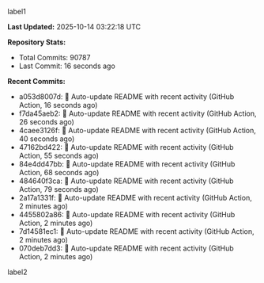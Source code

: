 
label1 
<!-- ACTIVITY_START -->
**Last Updated:** 2025-10-14 03:22:18 UTC

**Repository Stats:**
- Total Commits: 90787
- Last Commit: 16 seconds ago

**Recent Commits:**
- a053d8007d: 🤖 Auto-update README with recent activity (GitHub Action, 16 seconds ago)
- f7da45aeb2: 🤖 Auto-update README with recent activity (GitHub Action, 26 seconds ago)
- 4caee3126f: 🤖 Auto-update README with recent activity (GitHub Action, 40 seconds ago)
- 47162bd422: 🤖 Auto-update README with recent activity (GitHub Action, 55 seconds ago)
- 84e4dd47bb: 🤖 Auto-update README with recent activity (GitHub Action, 68 seconds ago)
- 484640f3ca: 🤖 Auto-update README with recent activity (GitHub Action, 79 seconds ago)
- 2a17a1331f: 🤖 Auto-update README with recent activity (GitHub Action, 2 minutes ago)
- 4455802a86: 🤖 Auto-update README with recent activity (GitHub Action, 2 minutes ago)
- 7d14581ec1: 🤖 Auto-update README with recent activity (GitHub Action, 2 minutes ago)
- 070deb7dd3: 🤖 Auto-update README with recent activity (GitHub Action, 2 minutes ago)
<!-- ACTIVITY_END -->

label2
